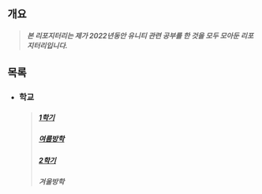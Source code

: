 ## 개요
  >##### 본 리포지터리는 제가 2022년동안 유니티 관련 공부를 한 것을 모두 모아둔 리포지터리입니다. 

## 목록
  + ### 학교
    >##### [1학기]
    >##### [여름방학]
    >##### [2학기]
    >##### 겨울방학


[1학기]: https://github.com/DDongYeop/2022_Unity_Study/tree/main/1ST_Semester
[여름방학]: https://github.com/DDongYeop/2022_Unity_Study/tree/main/SummerVacation
[2학기]: https://github.com/DDongYeop/2022_Unity_Study/tree/main/2ND_Semester